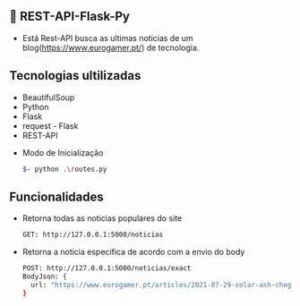 ## 🥳 REST-API-Flask-Py

- Está Rest-API busca as ultimas noticias de um blog(https://www.eurogamer.pt/) de tecnologia.

## Tecnologias ultilizadas
  - BeautifulSoup
  - Python
  - Flask
  - request - Flask
  - REST-API

* Modo de Inicialização
  ```sh
  $- python .\routes.py
  ```

## Funcionalidades

* Retorna todas as noticias populares do site
  ```sh
  GET: http://127.0.0.1:5000/noticias
  ```
  
* Retorna a noticia especifica de acordo com a envio do body
  ```sh
  POST: http://127.0.0.1:5000/noticias/exact
  BodyJson: {
    url: "https://www.eurogamer.pt/articles/2021-07-29-solar-ash-chegara-em-outubro-para-ps5-ps4-e-pc"
  }
  ```

